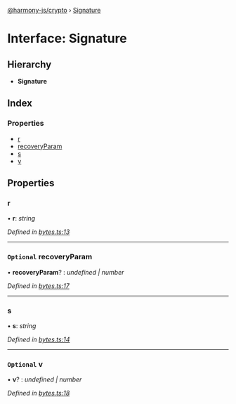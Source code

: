 [@harmony-js/crypto](../globals.md) › [Signature](signature.md)

# Interface: Signature

## Hierarchy

* **Signature**

## Index

### Properties

* [r](signature.md#r)
* [recoveryParam](signature.md#optional-recoveryparam)
* [s](signature.md#s)
* [v](signature.md#optional-v)

## Properties

###  r

• **r**: *string*

*Defined in [bytes.ts:13](https://github.com/FireStack-Lab/Harmony-sdk-core/blob/299af73/packages/harmony-crypto/src/bytes.ts#L13)*

___

### `Optional` recoveryParam

• **recoveryParam**? : *undefined | number*

*Defined in [bytes.ts:17](https://github.com/FireStack-Lab/Harmony-sdk-core/blob/299af73/packages/harmony-crypto/src/bytes.ts#L17)*

___

###  s

• **s**: *string*

*Defined in [bytes.ts:14](https://github.com/FireStack-Lab/Harmony-sdk-core/blob/299af73/packages/harmony-crypto/src/bytes.ts#L14)*

___

### `Optional` v

• **v**? : *undefined | number*

*Defined in [bytes.ts:18](https://github.com/FireStack-Lab/Harmony-sdk-core/blob/299af73/packages/harmony-crypto/src/bytes.ts#L18)*

